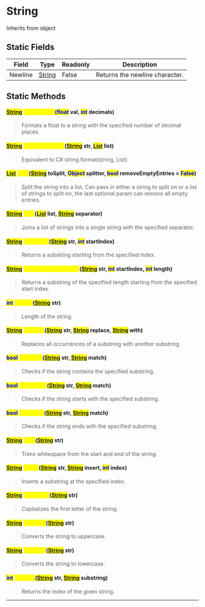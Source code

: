 # String
Inherits from object
## Static Fields
|Field|Type|Readonly|Description|
|---|---|---|---|
|Newline|[String](../static/String.md)|False|Returns the newline character.|
## Static Methods
#### <mark style="color:blue;">[String](../static/String.md)</mark> <mark style="color:yellow;">FormatFloat</mark>(<mark style="color:blue;">float</mark> val, <mark style="color:blue;">int</mark> decimals)
> Formats a float to a string with the specified number of decimal places.

#### <mark style="color:blue;">[String](../static/String.md)</mark> <mark style="color:yellow;">FormatFromList</mark>(<mark style="color:blue;">[String](../static/String.md)</mark> str, <mark style="color:blue;">[List](../objects/List.md)</mark> list)
> Equivalent to C# string.format(string, List<string>).

#### <mark style="color:blue;">[List](../objects/List.md)</mark> <mark style="color:yellow;">Split</mark>(<mark style="color:blue;">[String](../static/String.md)</mark> toSplit, <mark style="color:blue;">Object</mark> splitter, <mark style="color:blue;">bool</mark> removeEmptyEntries = <mark style="color:blue;">False</mark>)
> Split the string into a list. Can pass in either a string to split on or a list of strings to split on, the last optional param can remove all empty entries.

#### <mark style="color:blue;">[String](../static/String.md)</mark> <mark style="color:yellow;">Join</mark>(<mark style="color:blue;">[List](../objects/List.md)</mark> list, <mark style="color:blue;">[String](../static/String.md)</mark> separator)
> Joins a list of strings into a single string with the specified separator.

#### <mark style="color:blue;">[String](../static/String.md)</mark> <mark style="color:yellow;">Substring</mark>(<mark style="color:blue;">[String](../static/String.md)</mark> str, <mark style="color:blue;">int</mark> startIndex)
> Returns a substring starting from the specified index.

#### <mark style="color:blue;">[String](../static/String.md)</mark> <mark style="color:yellow;">SubstringWithLength</mark>(<mark style="color:blue;">[String](../static/String.md)</mark> str, <mark style="color:blue;">int</mark> startIndex, <mark style="color:blue;">int</mark> length)
> Returns a substring of the specified length starting from the specified start index.

#### <mark style="color:blue;">int</mark> <mark style="color:yellow;">Length</mark>(<mark style="color:blue;">[String](../static/String.md)</mark> str)
> Length of the string.

#### <mark style="color:blue;">[String](../static/String.md)</mark> <mark style="color:yellow;">Replace</mark>(<mark style="color:blue;">[String](../static/String.md)</mark> str, <mark style="color:blue;">[String](../static/String.md)</mark> replace, <mark style="color:blue;">[String](../static/String.md)</mark> with)
> Replaces all occurrences of a substring with another substring.

#### <mark style="color:blue;">bool</mark> <mark style="color:yellow;">Contains</mark>(<mark style="color:blue;">[String](../static/String.md)</mark> str, <mark style="color:blue;">[String](../static/String.md)</mark> match)
> Checks if the string contains the specified substring.

#### <mark style="color:blue;">bool</mark> <mark style="color:yellow;">StartsWith</mark>(<mark style="color:blue;">[String](../static/String.md)</mark> str, <mark style="color:blue;">[String](../static/String.md)</mark> match)
> Checks if the string starts with the specified substring.

#### <mark style="color:blue;">bool</mark> <mark style="color:yellow;">EndsWith</mark>(<mark style="color:blue;">[String](../static/String.md)</mark> str, <mark style="color:blue;">[String](../static/String.md)</mark> match)
> Checks if the string ends with the specified substring.

#### <mark style="color:blue;">[String](../static/String.md)</mark> <mark style="color:yellow;">Trim</mark>(<mark style="color:blue;">[String](../static/String.md)</mark> str)
> Trims whitespace from the start and end of the string.

#### <mark style="color:blue;">[String](../static/String.md)</mark> <mark style="color:yellow;">Insert</mark>(<mark style="color:blue;">[String](../static/String.md)</mark> str, <mark style="color:blue;">[String](../static/String.md)</mark> insert, <mark style="color:blue;">int</mark> index)
> Inserts a substring at the specified index.

#### <mark style="color:blue;">[String](../static/String.md)</mark> <mark style="color:yellow;">Capitalize</mark>(<mark style="color:blue;">[String](../static/String.md)</mark> str)
> Capitalizes the first letter of the string.

#### <mark style="color:blue;">[String](../static/String.md)</mark> <mark style="color:yellow;">ToUpper</mark>(<mark style="color:blue;">[String](../static/String.md)</mark> str)
> Converts the string to uppercase.

#### <mark style="color:blue;">[String](../static/String.md)</mark> <mark style="color:yellow;">ToLower</mark>(<mark style="color:blue;">[String](../static/String.md)</mark> str)
> Converts the string to lowercase.

#### <mark style="color:blue;">int</mark> <mark style="color:yellow;">IndexOf</mark>(<mark style="color:blue;">[String](../static/String.md)</mark> str, <mark style="color:blue;">[String](../static/String.md)</mark> substring)
> Returns the index of the given string.


---

